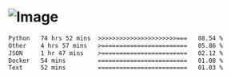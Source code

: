 # ![Image](https://github.com/user-attachments/assets/5f2d2b12-d836-424c-876f-cb0c9a5d9144)

<!--START_SECTION:waka-->

```txt
Python   74 hrs 52 mins  >>>>>>>>>>>>>>>>>>>>>>===   88.54 %
Other    4 hrs 57 mins   >========================   05.86 %
JSON     1 hr 47 mins    >========================   02.12 %
Docker   54 mins         =========================   01.08 %
Text     52 mins         =========================   01.03 %
```

<!--END_SECTION:waka-->
